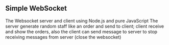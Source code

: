 ## Simple WebSocket

The Websocket server and client using Node.js and pure JavaScript
The server generate random staff like an order and send to client; client receive and show the orders, also the client can send message to server to stop receiving messages from server (close the websocket)